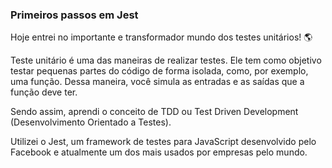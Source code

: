 ### Primeiros passos em Jest

Hoje entrei no importante e transformador mundo dos testes unitários! 🌎

Teste unitário é uma das maneiras de realizar testes. Ele tem como objetivo testar pequenas partes do código de forma isolada, como, por exemplo, uma função. Dessa maneira, você simula as entradas e as saídas que a função deve ter.

Sendo assim, aprendi o conceito de TDD ou Test Driven Development (Desenvolvimento Orientado a Testes).

Utilizei o Jest, um framework de testes para JavaScript desenvolvido pelo Facebook e atualmente um dos mais usados por empresas pelo mundo.
